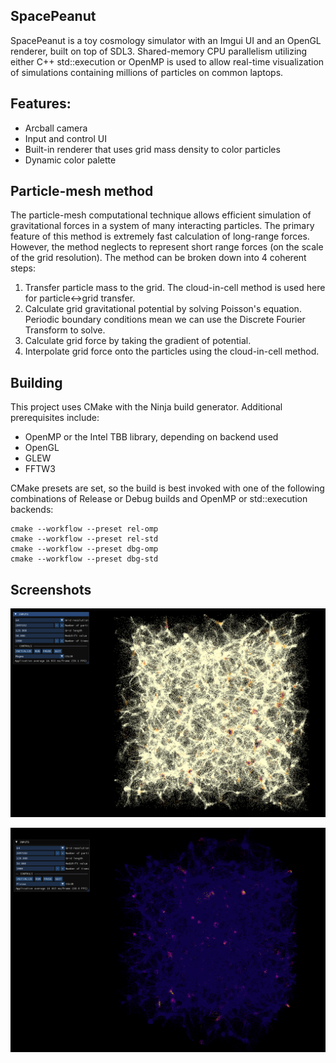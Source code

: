 ## SpacePeanut

SpacePeanut is a toy cosmology simulator with an Imgui UI and an OpenGL renderer, built on top of SDL3. Shared-memory CPU parallelism utilizing either C++ std::execution or OpenMP is used to allow real-time visualization of simulations containing millions of particles on common laptops.

## Features:
- Arcball camera
- Input and control UI
- Built-in renderer that uses grid mass density to color particles
- Dynamic color palette


## Particle-mesh method
The particle-mesh computational technique allows efficient simulation of gravitational forces in a system of many interacting particles. The primary feature of this method is extremely fast calculation of long-range forces. However, the method neglects to represent short range forces (on the scale of the grid resolution). The method can be broken down into 4 coherent steps:

1. Transfer particle mass to the grid. The cloud-in-cell method is used here for particle<->grid transfer.
2. Calculate grid gravitational potential by solving Poisson's equation. Periodic boundary conditions mean we can use the Discrete Fourier Transform to solve.
3. Calculate grid force by taking the gradient of potential.
4. Interpolate grid force onto the particles using the cloud-in-cell method.

## Building
This project uses CMake with the Ninja build generator. Additional prerequisites include:
- OpenMP or the Intel TBB library, depending on backend used
- OpenGL
- GLEW
- FFTW3

CMake presets are set, so the build is best invoked with one of the following combinations of Release or Debug builds and OpenMP or std::execution backends:
```
cmake --workflow --preset rel-omp
cmake --workflow --preset rel-std
cmake --workflow --preset dbg-omp
cmake --workflow --preset dbg-std
```

## Screenshots

![A screenshot of the program in action 1](media/simulation1.png)

![A screenshot of the program in action 2](media/simulation2.png)

